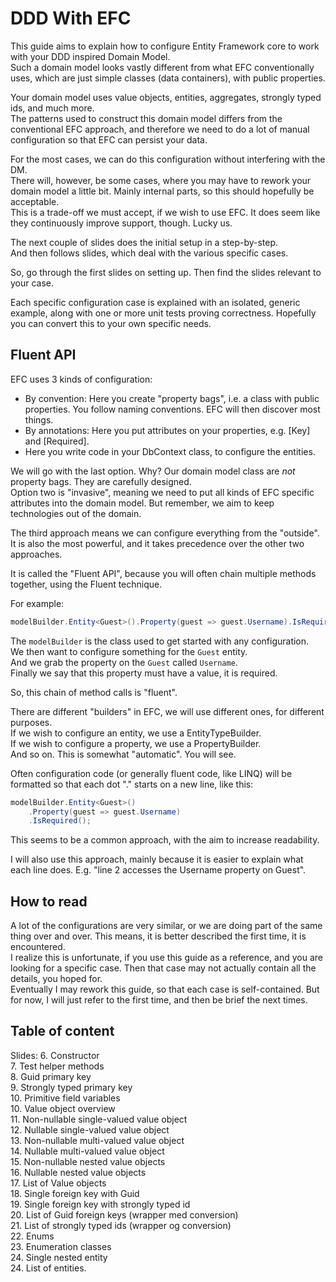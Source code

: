 # DDD With EFC

This guide aims to explain how to configure Entity Framework core to work with your DDD inspired Domain Model.\
Such a domain model looks vastly different from what EFC conventionally uses, 
which are just simple classes (data containers), 
with public properties.

Your domain model uses value objects, entities, aggregates, strongly typed ids, and much more.\
The patterns used to construct this domain model differs from the conventional EFC approach,
and therefore we need to do a lot of manual configuration so that EFC can persist your data.

For the most cases, we can do this configuration without interfering with the DM.\
There will, however, be some cases, 
where you may have to rework your domain model a little bit. Mainly internal parts, so this should hopefully be acceptable.\
This is a trade-off we must accept, if we wish to use EFC. It does seem like they continuously improve support, though. Lucky us.

The next couple of slides does the initial setup in a step-by-step.\
And then follows slides, which deal with the various specific cases.

So, go through the first slides on setting up. Then find the slides relevant to your case.

Each specific configuration case is explained with an isolated, generic example, 
along with one or more unit tests proving correctness. Hopefully you can convert this to your own specific needs.

## Fluent API
EFC uses 3 kinds of configuration:
* By convention: Here you create "property bags", i.e. a class with public properties. You follow naming conventions. EFC will then discover most things.
* By annotations: Here you put attributes on your properties, e.g. [Key] and [Required].
* Here you write code in your DbContext class, to configure the entities.

We will go with the last option. Why? Our domain model class are _not_ property bags. They are carefully designed.\
Option two is "invasive", meaning we need to put all kinds of EFC specific attributes into the domain model. But remember,
we aim to keep technologies out of the domain.

The third approach means we can configure everything from the "outside". It is also the most powerful, and it takes precedence over the other two approaches.

It is called the "Fluent API", because you will often chain multiple methods together, using the Fluent technique.

For example:

```csharp
modelBuilder.Entity<Guest>().Property(guest => guest.Username).IsRequired();
```

The `modelBuilder` is the class used to get started with any configuration.\
We then want to configure something for the `Guest` entity.\
And we grab the property on the `Guest` called `Username`.\
Finally we say that this property must have a value, it is required.

So, this chain of method calls is "fluent". 

There are different "builders" in EFC, we will use different ones, for different purposes.\
If we wish to configure an entity, we use a EntityTypeBuilder.\
If we wish to configure a property, we use a PropertyBuilder.\
And so on. This is somewhat "automatic". You will see.

Often configuration code (or generally fluent code, like LINQ) will be formatted so that each dot "." starts on a new line,
like this:

```csharp
modelBuilder.Entity<Guest>()
    .Property(guest => guest.Username)
    .IsRequired();
```

This seems to be a common approach, with the aim to increase readability.

I will also use this approach, mainly because it is easier to explain what each line does.
E.g. "line 2 accesses the Username property on Guest".

## How to read
A lot of the configurations are very similar, or we are doing part of the same thing over and over. 
This means, it is better described the first time, it is encountered.\
I realize this is unfortunate, if you use this guide as a reference, and you are looking for a specific case. Then that case may not actually contain all the details, you hoped for.\
Eventually I may rework this guide, so that each case is self-contained. But for now, I will just refer to the first time, and then be brief the next times.

## Table of content
Slides:
6. Constructor\
7. Test helper methods\
8. Guid primary key\
9. Strongly typed primary key\
10. Primitive field variables\
10. Value object overview\
11. Non-nullable single-valued value object\
12. Nullable single-valued value object\
13. Non-nullable multi-valued value object\
14. Nullable multi-valued value object\
15. Non-nullable nested value objects\
16. Nullable nested value objects\
17. List of Value objects\
18. Single foreign key with Guid\
19. Single foreign key with strongly typed id\
20. List of Guid foreign keys (wrapper med conversion)\
21. List of strongly typed ids (wrapper og conversion)\
22. Enums\
23. Enumeration classes\
24. Single nested entity\
24. List of entities.
